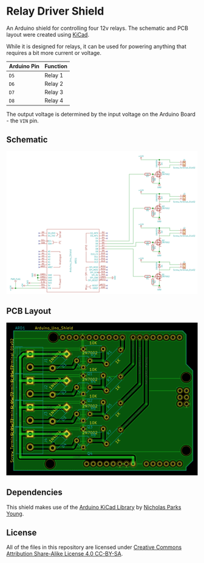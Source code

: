 Relay Driver Shield
===================

An Arduino shield for controlling four 12v relays.
The schematic and PCB layout were created using [KiCad](http://kicad-pcb.org/).

While it is designed for relays, it can be used for powering anything
that requires a bit more current or voltage.

| Arduino Pin | Function  |
|-------------|-----------|
| `D5`        | Relay 1   |
| `D6`        | Relay 2   |
| `D7`        | Relay 3   |
| `D8`        | Relay 4   |

The output voltage is determined by the input voltage on the Arduino Board - the `VIN` pin.


Schematic
---------

![Schematic Screenshot](img/schematic-screenshot.png)


PCB Layout
----------

![PCB Screenshot](img/pcb-screenshot.png)


Dependencies
------------

This shield makes use of the [Arduino KiCad Library](https://github.com/Alarm-Siren/arduino-kicad-library)
by [Nicholas Parks Young](https://github.com/alarm-siren).


License
-------

All of the files in this repository are licensed under
[Creative Commons Attribution Share-Alike License 4.0 CC-BY-SA](https://creativecommons.org/licenses/by-sa/4.0/).

